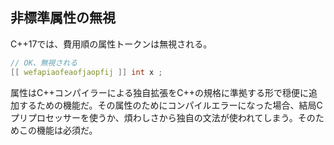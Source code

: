 ## 非標準属性の無視

C++17では、費用順の属性トークンは無視される。

~~~cpp
// OK、無視される
[[ wefapiaofeaofjaopfij ]] int x ;
~~~

属性はC++コンパイラーによる独自拡張をC++の規格に準拠する形で穏便に追加するための機能だ。その属性のためにコンパイルエラーになった場合、結局Cプリプロセッサーを使うか、煩わしさから独自の文法が使われてしまう。そのためこの機能は必須だ。
